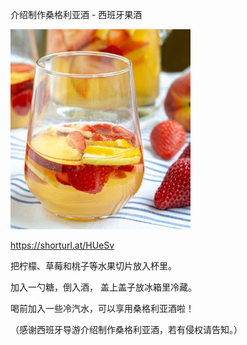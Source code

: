 介绍制作桑格利亚酒 - 西班牙果酒


![介绍制作桑格利亚酒---西班牙果酒](https://github.com/ywangnccu/ywang/blob/main/images/SpanishPeachSangria.jpg)

https://shorturl.at/HUeSv


把柠檬、草莓和桃子等水果切片放入杯里。

加入一勺糖，倒入酒， 盖上盖子放冰箱里冷藏。

喝前加入一些冷汽水，可以享用桑格利亚酒啦！

 
（感谢西班牙导游介绍制作桑格利亚酒，若有侵权请告知。）
